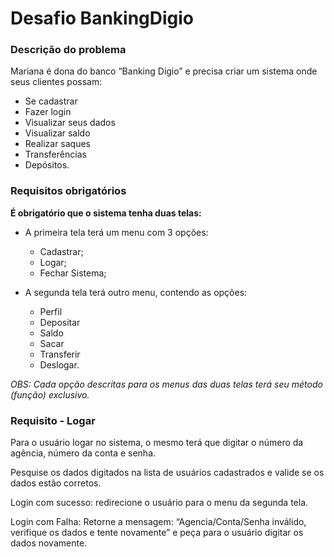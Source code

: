 # Desafio BankingDigio

### Descrição do problema

Mariana é dona do banco “Banking Digio” e precisa criar um sistema onde seus clientes possam:
- Se cadastrar
- Fazer login
- Visualizar seus dados
- Visualizar saldo
- Realizar saques
- Transferências
- Depósitos.

### Requisitos obrigatórios

**É obrigatório que o sistema tenha duas telas:**

  - A primeira tela terá um menu com 3 opções: 
    - Cadastrar; 
    - Logar;
    - Fechar Sistema;
      
- A segunda tela terá outro menu, contendo as opções:
    - Perfil
    - Depositar
    - Saldo
    - Sacar
    - Transferir
    - Deslogar.

*OBS: Cada opção descritas para os menus das duas telas terá seu método (função) exclusivo.*

### Requisito - Logar
Para o usuário logar no sistema, o mesmo terá que digitar o número da agência, número da conta e senha.

Pesquise os dados digitados na lista de usuários cadastrados e valide se os dados estão corretos.

Login com sucesso: redirecione o usuário para o menu da segunda tela.

Login com Falha: Retorne a mensagem: “Agencia/Conta/Senha inválido, verifique os dados e tente novamente” e peça para o usuário digitar os dados novamente.

